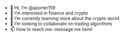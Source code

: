 - 👋 Hi, I’m @aporter159
- 👀 I’m interested in finance and crypto
- 🌱 I’m currently learning more about the crypto world
- 💞️ I’m looking to collaborate on trading algorithms
- 📫 How to reach me: message me here!

<!---
aporter159/aporter159 is a ✨ special ✨ repository because its `README.md` (this file) appears on your GitHub profile.
You can click the Preview link to take a look at your changes.
--->
